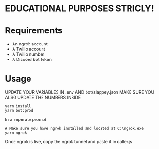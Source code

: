 # EDUCATIONAL PURPOSES STRICLY!

# Requirements

- An ngrok account
- A Twilio account
- A Twilio number 
- A Discord bot token


# Usage

UPDATE YOUR VARIABLES IN .env AND bot/slappey.json
MAKE SURE YOU ALSO UPDATE THE NUMBERS INSIDE 

```
yarn install
yarn bot:prod
```
In a seperate prompt
```
# Make sure you have ngrok installed and located at C:\ngrok.exe
yarn ngrok
```
Once ngrok is live, copy the ngrok tunnel and paste it in caller.js


